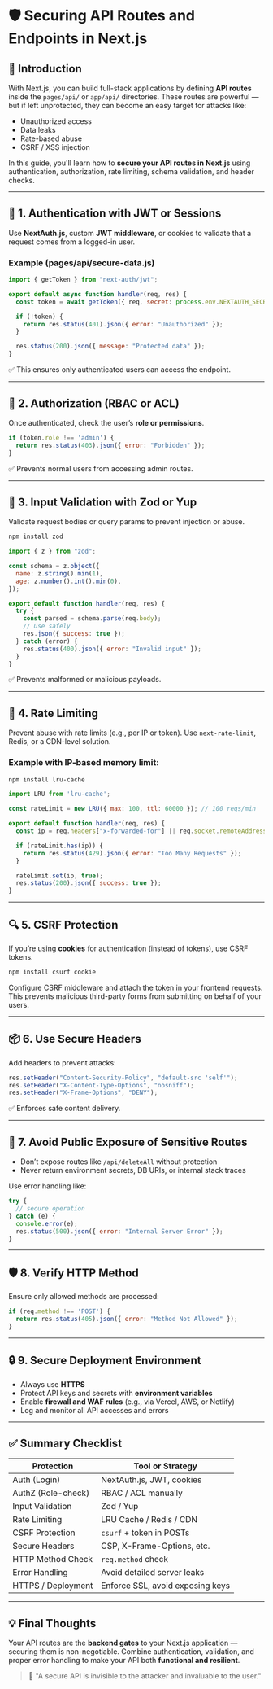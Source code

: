 
# 🛡️ Securing API Routes and Endpoints in Next.js  


## 🧭 Introduction

With Next.js, you can build full-stack applications by defining **API routes** inside the `pages/api/` or `app/api/` directories. These routes are powerful — but if left unprotected, they can become an easy target for attacks like:

- Unauthorized access  
- Data leaks  
- Rate-based abuse  
- CSRF / XSS injection

In this guide, you'll learn how to **secure your API routes in Next.js** using authentication, authorization, rate limiting, schema validation, and header checks.

---

## 🔐 1. **Authentication with JWT or Sessions**

Use **NextAuth.js**, custom **JWT middleware**, or cookies to validate that a request comes from a logged-in user.

### Example (pages/api/secure-data.js)

```js
import { getToken } from "next-auth/jwt";

export default async function handler(req, res) {
  const token = await getToken({ req, secret: process.env.NEXTAUTH_SECRET });

  if (!token) {
    return res.status(401).json({ error: "Unauthorized" });
  }

  res.status(200).json({ message: "Protected data" });
}
```

✅ This ensures only authenticated users can access the endpoint.

---

## 🧾 2. **Authorization (RBAC or ACL)**

Once authenticated, check the user’s **role or permissions**.

```js
if (token.role !== 'admin') {
  return res.status(403).json({ error: "Forbidden" });
}
```

✅ Prevents normal users from accessing admin routes.

---

## 🧰 3. **Input Validation with Zod or Yup**

Validate request bodies or query params to prevent injection or abuse.

```bash
npm install zod
```

```js
import { z } from "zod";

const schema = z.object({
  name: z.string().min(1),
  age: z.number().int().min(0),
});

export default function handler(req, res) {
  try {
    const parsed = schema.parse(req.body);
    // Use safely
    res.json({ success: true });
  } catch (error) {
    res.status(400).json({ error: "Invalid input" });
  }
}
```

✅ Prevents malformed or malicious payloads.

---

## 🚦 4. **Rate Limiting**

Prevent abuse with rate limits (e.g., per IP or token). Use `next-rate-limit`, Redis, or a CDN-level solution.

### Example with IP-based memory limit:

```bash
npm install lru-cache
```

```js
import LRU from 'lru-cache';

const rateLimit = new LRU({ max: 100, ttl: 60000 }); // 100 reqs/min

export default function handler(req, res) {
  const ip = req.headers["x-forwarded-for"] || req.socket.remoteAddress;

  if (rateLimit.has(ip)) {
    return res.status(429).json({ error: "Too Many Requests" });
  }

  rateLimit.set(ip, true);
  res.status(200).json({ success: true });
}
```

---

## 🔍 5. **CSRF Protection**

If you’re using **cookies** for authentication (instead of tokens), use CSRF tokens.

```bash
npm install csurf cookie
```

Configure CSRF middleware and attach the token in your frontend requests. This prevents malicious third-party forms from submitting on behalf of your users.

---

## 📦 6. **Use Secure Headers**

Add headers to prevent attacks:

```js
res.setHeader("Content-Security-Policy", "default-src 'self'");
res.setHeader("X-Content-Type-Options", "nosniff");
res.setHeader("X-Frame-Options", "DENY");
```

✅ Enforces safe content delivery.

---

## 📛 7. **Avoid Public Exposure of Sensitive Routes**

- Don’t expose routes like `/api/deleteAll` without protection
- Never return environment secrets, DB URIs, or internal stack traces

Use error handling like:

```js
try {
  // secure operation
} catch (e) {
  console.error(e);
  res.status(500).json({ error: "Internal Server Error" });
}
```

---

## 🛡️ 8. **Verify HTTP Method**

Ensure only allowed methods are processed:

```js
if (req.method !== 'POST') {
  return res.status(405).json({ error: "Method Not Allowed" });
}
```

---

## 🔒 9. **Secure Deployment Environment**

- Always use **HTTPS**
- Protect API keys and secrets with **environment variables**
- Enable **firewall and WAF rules** (e.g., via Vercel, AWS, or Netlify)
- Log and monitor all API accesses and errors

---

## ✅ Summary Checklist

| Protection               | Tool or Strategy                  |
|--------------------------|-----------------------------------|
| Auth (Login)             | NextAuth.js, JWT, cookies         |
| AuthZ (Role-check)       | RBAC / ACL manually               |
| Input Validation         | Zod / Yup                         |
| Rate Limiting            | LRU Cache / Redis / CDN           |
| CSRF Protection          | `csurf` + token in POSTs          |
| Secure Headers           | CSP, X-Frame-Options, etc.        |
| HTTP Method Check        | `req.method` check                |
| Error Handling           | Avoid detailed server leaks       |
| HTTPS / Deployment       | Enforce SSL, avoid exposing keys  |

---

## 💡 Final Thoughts

Your API routes are the **backend gates** to your Next.js application — securing them is non-negotiable. Combine authentication, validation, and proper error handling to make your API both **functional and resilient**.

> 🔐 "A secure API is invisible to the attacker and invaluable to the user."

